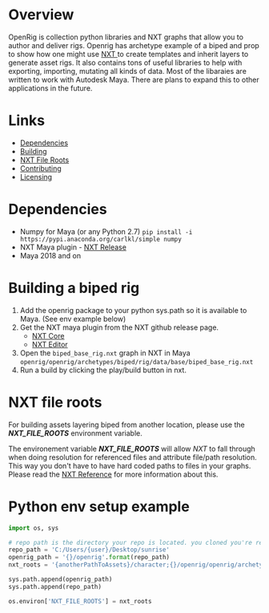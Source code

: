 # Overview 
OpenRig is collection python libraries and NXT graphs that allow you to author and deliver rigs. Openrig has archetype example of a biped and prop to show how one might use [NXT ](https://nxt-dev.github.io/) to create templates and inherit layers to generate asset rigs. It also contains tons of useful libraries to help with exporting, importing, mutating all kinds of data. Most of the libaraies are written to work with Autodesk Maya. There are plans to expand this to other applications in the future.

# Links
- [Dependencies](#dependencies)
- [Building](#building-a-biped-rig)
- [NXT File Roots](#nxt-file-roots)
- [Contributing](CONTRIBUTING.md)
- [Licensing](LICENSE)

# Dependencies 
* Numpy for Maya (or any Python 2.7)
`pip install -i https://pypi.anaconda.org/carlkl/simple numpy`
* NXT Maya plugin - [NXT Release](https://github.com/nxt-editor/nxt/releases/latest)
* Maya 2018 and on

# Building a biped rig
1. Add the openrig package to your python sys.path so it is available to Maya. (See env example below)
2. Get the NXT maya plugin from the NXT github release page. 
    - [NXT Core](https://github.com/nxt-dev/nxt)
    - [NXT Editor](https://github.com/nxt-dev/nxt_editor)
3. Open the `biped_base_rig.nxt` graph in NXT in Maya
`openrig/openrig/archetypes/biped/rig/data/base/biped_base_rig.nxt`
4. Run a build by clicking the play/build button in nxt.

# NXT file roots
For building assets layering biped from another location, please use the **_NXT_FILE_ROOTS_** environment variable.

The environement variable **_NXT_FILE_ROOTS_** will allow *_NXT_* to fall through when doing resolution for referenced files and attribute file/path resolution. This way you don't have to have hard coded paths to files in your graphs. Please read the [NXT Reference](https://nxt-dev.github.io/reference/#tokens) for more information about this.

# Python env setup example
```python
import os, sys

# repo path is the directory your repo is located. you cloned you're repo. 
repo_path = 'C:/Users/{user}/Desktop/sunrise'
openrig_path = '{}/openrig'.format(repo_path)
nxt_roots = '{anotherPathToAssets}/character;{}/openrig/openrig/archetypes'.format(repo_path)

sys.path.append(openrig_path)
sys.path.append(repo_path)

os.environ['NXT_FILE_ROOTS'] = nxt_roots
```

